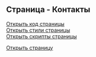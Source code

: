 ## Страница - Контакты

[Открыть код страницы](./Contacts.html) <br />
[Открыть стили страницы](./Contacts.css) <br />
[Открыть скрипты страницы](./Contacts.js) <br />

[Открыть страницу](http://127.0.0.1:8000/pages/contacts/Contacts.html)